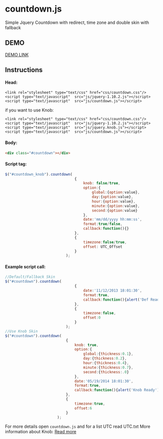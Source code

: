 countdown.js
============

Simple Jquery Countdown with redirect, time zone and double skin with fallback

## DEMO

[DEMO LINK](//razorphyn.com/products/countdown/)

## Instructions

#### Head:
```
<link rel="stylesheet" type="text/css" href="css/countdown.css"/>
<script type="text/javascript"  src="js/jquery-1.10.2.js"></script>
<script type="text/javascript"  src="js/countdown.js"></script>
```
if you want to use Knob:
```
<link rel="stylesheet" type="text/css" href="css/countdown.css"/>
<script type="text/javascript"  src="js/jquery-1.10.2.js"></script>
<script type="text/javascript"  src="js/jquery.knob.js"></script>
<script type="text/javascript"  src="js/countdown.js"></script>
```
#### Body:

```html
<div class="#countdown"></div>
```

#### Script tag:

```javascript
$("#countdown_knob").countdown(
								{
									knob: false/true,
									option:{
										global:{option:value},
										day:{option:value},
										hour:{option:value},
										minute:{option:value},
										second:{option:value}
									},
									date:'mm/dd/yyyy hh:mm:ss',
									format:true/false,
									callback:function(){}
								},
								{
									timezone:false/true,
									offset: UTC_Offset
								}
							);
```

#### Example script call:
```javascript
//Default/Fallback Skin
$("#countdown").countdown(	
								{
									date:'11/12/2013 18:01:30',
									format:true,
									callback:function(){alert('Def Ready')}
								},
								{
									timezone:false,
									offset:0
								}
							);
//Use Knob Skin
$("#countdown").countdown(
							{
								knob: true,
								option:{
									global:{thickness:0.1},
									day:{thickness:0.2},
									hour:{thickness:0.4},
									minute:{thickness:0.7},
									second:{thickness:.0}
								},
								date:'05/19/2014 18:01:30',
								format:true,
								callback:function(){alert('Knob Ready')}
							},
							{
								timezone:true,
								offset:6
							}
						);
```
For more details open ```countdown.js``` and for a list UTC read UTC.txt
More information about Knob: [Read more](https://github.com/aterrien/jQuery-Knob)